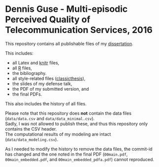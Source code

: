 Dennis Guse - Multi-episodic Perceived Quality of Telecommunication Services, 2016
===

This repository contains all publishable files of my [dissertation](https://depositonce.tu-berlin.de/handle/11303/5906).

This includes:
* all Latex and [knitr](http://yihui.name/knitr/) files,
* all [R](https://www.r-project.org/) files,
* the bibliography.
* all style-related files ([classicthesis](https://bitbucket.org/amiede/classicthesis)),
* the slides of my defense talk,
* the PDF of my submitted version, and
* the final PDFs.

This also includes the history of all files.

Please note that this repository does __not__ contain the data files (`data/data.csv` and `data/data_minimal.csv`).  
Sadly, I was not allowed to publish these, and thus this repository only contains the CSV header.  
The computational results of my modeling are intact (`data/data_modeling.csv`).

As I needed to modify the history to remove the data files, the commit-id has changed and the one noted in the final PDF (`00main.pdf`, `00main_embedded.pdf`, and `00main_embedded_pdfa.pdf`) cannot reproduced.
